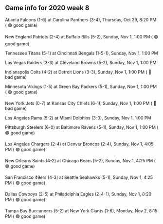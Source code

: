 ## Game info for 2020 week 8
Atlanta Falcons (1-6) at Carolina Panthers (3-4), Thursday, Oct 29, 8:20 PM (	:green_circle: good game)



New England Patriots (2-4) at Buffalo Bills (5-2), Sunday, Nov 1, 1:00 PM (	:green_circle: good game)

Tennessee Titans (5-1) at Cincinnati Bengals (1-5-1), Sunday, Nov 1, 1:00 PM

Las Vegas Raiders (3-3) at Cleveland Browns (5-2), Sunday, Nov 1, 1:00 PM

Indianapolis Colts (4-2) at Detroit Lions (3-3), Sunday, Nov 1, 1:00 PM (	:red_circle: bad game)

Minnesota Vikings (1-5) at Green Bay Packers (5-1), Sunday, Nov 1, 1:00 PM (	:green_circle: good game)

New York Jets (0-7) at Kansas City Chiefs (6-1), Sunday, Nov 1, 1:00 PM (	:red_circle: bad game)

Los Angeles Rams (5-2) at Miami Dolphins (3-3), Sunday, Nov 1, 1:00 PM

Pittsburgh Steelers (6-0) at Baltimore Ravens (5-1), Sunday, Nov 1, 1:00 PM (	:green_circle: good game)



Los Angeles Chargers (2-4) at Denver Broncos (2-4), Sunday, Nov 1, 4:05 PM (	:green_circle: good game)

New Orleans Saints (4-2) at Chicago Bears (5-2), Sunday, Nov 1, 4:25 PM (	:green_circle: good game)

San Francisco 49ers (4-3) at Seattle Seahawks (5-1), Sunday, Nov 1, 4:25 PM (	:green_circle: good game)



Dallas Cowboys (2-5) at Philadelphia Eagles (2-4-1), Sunday, Nov 1, 8:20 PM (	:green_circle: good game)



Tampa Bay Buccaneers (5-2) at New York Giants (1-6), Monday, Nov 2, 8:15 PM (	:green_circle: good game)

